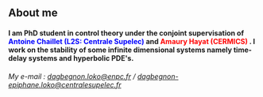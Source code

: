 ## About me

#### I am PhD student in control theory under the conjoint supervisation of <span style="color: blue;">Antoine Chaillet (L2S: Centrale Supelec)</span>  and <span style="color: red;">Amaury Hayat (CERMICS)</span> . I work on the stability of some infinite dimensional systems namely time-delay systems and hyperbolic PDE's.

###### My e-mail : dagbegnon.loko@enpc.fr / dagbegnon-epiphane.loko@centralesupelec.fr
